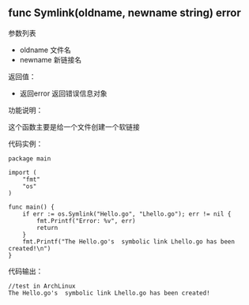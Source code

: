 ## func Symlink(oldname, newname string) error

参数列表

- oldname 文件名
- newname 新链接名

返回值：

- 返回error 返回错误信息对象

功能说明：

这个函数主要是给一个文件创建一个软链接

代码实例：

    package main

    import (
        "fmt"
        "os"
    )

    func main() {
        if err := os.Symlink("Hello.go", "Lhello.go"); err != nil {
            fmt.Printf("Error: %v", err)
            return
        }
        fmt.Printf("The Hello.go's  symbolic link Lhello.go has been created!\n")
    }

代码输出：

    //test in ArchLinux
    The Hello.go's  symbolic link Lhello.go has been created!

